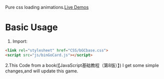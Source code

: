 Pure css loading animations.[Live Demos](http://alonecfire.github.io/binGoCard.html)  

# Basic Usage

1. Import:

```html
<link rel="stylesheet" href="CSS/bGCbase.css"> 
<script src="js/binGoCard.js"></script>
```

2.This Code from a book(【JavaScript基础教程（第8版）】)
  I get some simple changes,and will update this game. 
